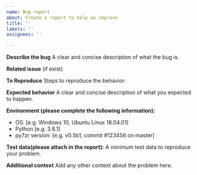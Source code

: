 ```yaml
---
name: Bug report
about: Create a report to help us improve
title: ''
labels: ''
assignees: ''

---
```


**Describe the bug**
A clear and concise description of what the bug is.

**Related issue**
(if exist)

**To Reproduce**
Steps to reproduce the behavior:

**Expected behavior**
A clear and concise description of what you expected to happen.

**Environment (please complete the following information):**
 - OS: [e.g. Windows 10, Ubuntu Linux 18.04.01]
 - Python [e.g. 3.8.1]
 - py7zr version: [e.g. v0.5b1, commit #123456 on master]

**Test data(please attach in the report):**
A minimum test data to reproduce your problem.

**Additional context**
Add any other context about the problem here.
